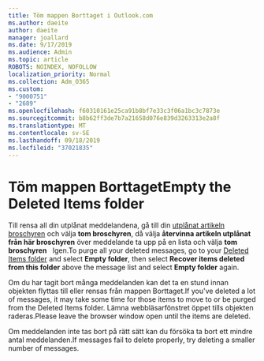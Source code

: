 ```yaml
---
title: Töm mappen Borttaget i Outlook.com
ms.author: daeite
author: daeite
manager: joallard
ms.date: 9/17/2019
ms.audience: Admin
ms.topic: article
ROBOTS: NOINDEX, NOFOLLOW
localization_priority: Normal
ms.collection: Adm_O365
ms.custom:
- "9000751"
- "2689"
ms.openlocfilehash: f60310161e25ca91b8bf7e33c3f06a1bc3c7873e
ms.sourcegitcommit: b8b62ff3de7b7a21658d076e839d3263313e2a8f
ms.translationtype: MT
ms.contentlocale: sv-SE
ms.lasthandoff: 09/18/2019
ms.locfileid: "37021835"
---
```

# <a name="empty-the-deleted-items-folder"></a><span data-ttu-id="0fd56-102">Töm mappen Borttaget</span><span class="sxs-lookup"><span data-stu-id="0fd56-102">Empty the Deleted Items folder</span></span>

<span data-ttu-id="0fd56-103">Till rensa all din utplånat meddelandena, gå till din [utplånat artikeln broschyren](https://outlook.live.com/mail/deleteditems) och välja **tom broschyren**, då välja **återvinna artikeln utplånat från här broschyren** över meddelande ta upp på en lista och välja **tom broschyren**   Igen.</span><span class="sxs-lookup"><span data-stu-id="0fd56-103">To purge all your deleted messages, go to your [Deleted Items folder](https://outlook.live.com/mail/deleteditems) and select **Empty folder**, then select **Recover items deleted from this folder** above the message list and select **Empty folder** again.</span></span>

<span data-ttu-id="0fd56-104">Om du har tagit bort många meddelanden kan det ta en stund innan objekten flyttas till eller rensas från mappen Borttaget.</span><span class="sxs-lookup"><span data-stu-id="0fd56-104">If you've deleted a lot of messages, it may take some time for those items to move to or be purged from the Deleted Items folder.</span></span> <span data-ttu-id="0fd56-105">Lämna webbläsarfönstret öppet tills objekten raderas.</span><span class="sxs-lookup"><span data-stu-id="0fd56-105">Please leave the browser window open until the items are deleted.</span></span>

<span data-ttu-id="0fd56-106">Om meddelanden inte tas bort på rätt sätt kan du försöka ta bort ett mindre antal meddelanden.</span><span class="sxs-lookup"><span data-stu-id="0fd56-106">If messages fail to delete properly, try deleting a smaller number of messages.</span></span>